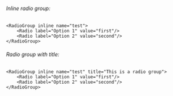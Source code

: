 ###### Inline radio group:

    <RadioGroup inline name="test">
		<Radio label="Option 1" value="first"/>
		<Radio label="Option 2" value="second"/>
	</RadioGroup>

###### Radio group with title:

    <RadioGroup inline name="test" title="This is a radio group">
		<Radio label="Option 1" value="first"/>
		<Radio label="Option 2" value="second"/>
	</RadioGroup>